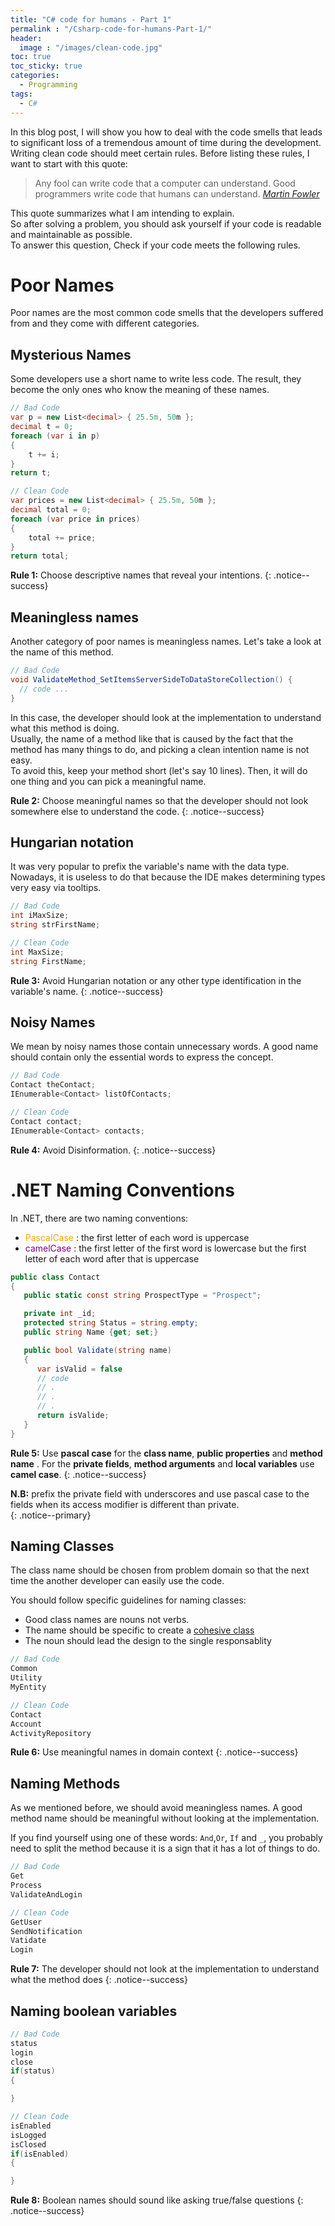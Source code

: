 ```yaml
---
title: "C# code for humans - Part 1"
permalink : "/Csharp-code-for-humans-Part-1/"
header: 
  image : "/images/clean-code.jpg"
toc: true
toc_sticky: true
categories:
  - Programming
tags:
  - C#
---
```


In this blog post, I will show you how to deal with the code smells that leads to significant loss of a tremendous amount of time during the development.  
Writing clean code should meet certain rules. Before listing these rules, I want to start with this quote:

> Any fool can write code that a computer can understand. Good programmers write code that humans can understand.
> <cite><a href="https://en.wikiquote.org/wiki/Martin_Fowler">Martin Fowler</a></cite>

This quote summarizes what I am intending to explain.    
So after solving a problem, you should ask yourself if your code is readable and maintainable as possible.  
To answer this question,
Check if your code meets the following rules.

# Poor Names

Poor names are the most common code smells that the developers suffered from and they come with different categories.

## Mysterious Names

Some developers use a short name to write less code. The result, they become the only ones who know the meaning of these names.

``` csharp
// Bad Code
var p = new List<decimal> { 25.5m, 50m };
decimal t = 0;
foreach (var i in p)
{
    t += i;
}
return t;
```

``` csharp
// Clean Code
var prices = new List<decimal> { 25.5m, 50m };
decimal total = 0;
foreach (var price in prices)
{
    total += price;
}
return total;
```

**Rule 1:** Choose descriptive names that reveal your intentions.
{: .notice--success}          

## Meaningless names

Another category of poor names is meaningless names. Let's take a look at the name of this method.

``` csharp
// Bad Code
void ValidateMethod_SetItemsServerSideToDataStoreCollection() { 
  // code ...
}
```
In this case, the developer should look at the implementation to understand what this method is doing.  
Usually, the name of a method like that is caused by the fact that the method has many things to do, and picking a clean intention name is not easy.  
To avoid this, keep your method short (let's say 10 lines). Then, it will do one thing and you can pick a meaningful name.


**Rule 2:** Choose meaningful names so that the developer should not look somewhere else to understand the code.
{: .notice--success}    


## Hungarian notation

It was very popular to prefix the variable's name with the data type. Nowadays, it is useless to do that because the IDE makes determining types very easy via tooltips.

``` csharp
// Bad Code
int iMaxSize;
string strFirstName;
```

``` csharp
// Clean Code
int MaxSize;
string FirstName;
```
**Rule 3:** Avoid Hungarian notation or any other type identification in the variable's name.
{: .notice--success}

## Noisy Names


We mean by noisy names those contain unnecessary words. A good name should contain only the essential words to express the concept.

``` csharp
// Bad Code
Contact theContact;
IEnumerable<Contact> listOfContacts;
```

``` csharp
// Clean Code
Contact contact;
IEnumerable<Contact> contacts;
```

**Rule 4:** Avoid Disinformation.
{: .notice--success}


# .NET Naming Conventions

In .NET, there are two naming conventions:

* <span style="color:orange"> PascalCase </span> : the first letter of each word is uppercase
* <span style="color:purple"> camelCase </span> : the first letter of the first word is lowercase but the first letter of each word after that is uppercase

``` csharp
public class Contact 
{
   public static const string ProspectType = "Prospect";

   private int _id;
   protected string Status = string.empty;
   public string Name {get; set;}

   public bool Validate(string name)
   {
      var isValid = false 
      // code 
      // .
      // .
      // .
      return isValide;
   }
}
```
**Rule 5:** Use **pascal case** for the **class name**, **public properties** and **method name** . For the **private fields**, **method arguments** and **local variables** use **camel case**.
{: .notice--success}

**N.B:** prefix the private field with underscores and 
use pascal case to the fields when its access modifier is different than private.  
{: .notice--primary}

## Naming Classes

The class name should be chosen from problem domain so that the next time the another developer can easily use the code.


You should follow specific guidelines for naming classes:
* Good class names are nouns not verbs. 
* The name should be specific to create a [cohesive class](https://en.wikipedia.org/wiki/Cohesion_(computer_science))
* The noun should lead the design to the single responsablity

``` csharp
// Bad Code
Common
Utility
MyEntity
```

``` csharp
// Clean Code
Contact
Account
ActivityRepository
```


**Rule 6:** Use meaningful names in domain context
{: .notice--success}

## Naming Methods

As we mentioned before, we should avoid meaningless names. A good method name should be meaningful without looking at the implementation.  

If you find yourself using one of these words: `And`,`Or`, `If` and `_`,  you probably need to split the method because it is a sign that it has a lot of things to do.


``` csharp
// Bad Code
Get
Process
ValidateAndLogin
```

``` csharp
// Clean Code
GetUser
SendNotification
Vatidate
Login
```

**Rule 7:** The developer should not look at the implementation to understand what the method does
{: .notice--success}

## Naming boolean variables

``` csharp
// Bad Code
status
login
close
if(status)
{

}
```

``` csharp
// Clean Code
isEnabled
isLogged
isClosed
if(isEnabled)
{

}
```

**Rule 8:** Boolean names should sound like asking true/false questions
{: .notice--success}
